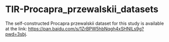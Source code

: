 # TIR-Procapra_przewalskii_datasets
The self-constructed Procapra przewalskii dataset for this study is available at the link: https://pan.baidu.com/s/1ZrBPW5hbNqgh4xSHNlLs9g?pwd=3sbj.
